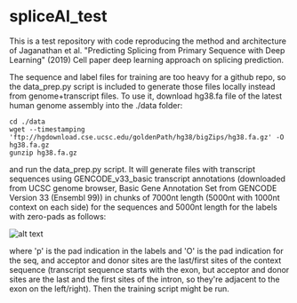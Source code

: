 # spliceAI_test

This is a test repository with code reproducing the method and architecture of Jaganathan et al. "Predicting Splicing from Primary Sequence with Deep Learning" (2019) Cell paper deep learning approach on splicing prediction.

The sequence and label files for training are too heavy for a github repo, so the data_prep.py script is included to generate those files locally instead from genome+transcript files. To use it, download hg38.fa file of the latest human genome assembly into the ./data folder:

```
cd ./data
wget --timestamping 'ftp://hgdownload.cse.ucsc.edu/goldenPath/hg38/bigZips/hg38.fa.gz' -O hg38.fa.gz
gunzip hg38.fa.gz
```

and run the data_prep.py script. It will generate files with transcript sequences using GENCODE_v33_basic transcript annotations (downloaded from UCSC genome browser, Basic Gene Annotation Set from GENCODE Version 33 (Ensembl 99)) in chunks of 7000nt length (5000nt with 1000nt context on each side) for the sequences and 5000nt length for the labels with zero-pads as follows: 

![alt text](https://github.com/iamqoqao/spliceAI_test/blob/master/labels.png?raw=true)

where 'p' is the pad indication in the labels and 'O' is the pad indication for the seq, and acceptor and donor sites are the last/first sites of the context sequence (transcript sequence starts with the exon, but acceptor and donor sites are the last and the first sites of the intron, so they're adjacent to the exon on the left/right). Then the training script might be run.
